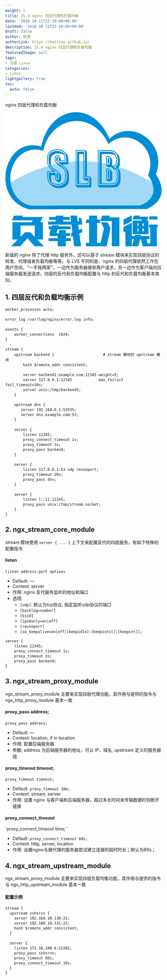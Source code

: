 ```yaml
---
weight: 1
title: 25.4 nginx 四层代理和负载均衡
date: '2018-10-11T22:10:00+08:00'
lastmod: '2018-10-11T22:10:00+08:00'
draft: false
author: 宋涛
authorLink: https://hotttao.github.io/
description: 25.4 nginx 四层代理和负载均衡
featuredImage: null
tags:
- 马哥 Linux
categories:
- Linux
lightgallery: true
toc:
  auto: false
---
```


nginx 四层代理和负载均衡

![linux-mt](/images/linux_mt/linux_slb.jpg)
<!-- more -->

新版的 nginx 除了代理 http 服务外，还可以基于 stream 模块来实现四层协议的转发、代理或者负载均衡等等。与 LVS 不同的是，nginx 的四层代理依然工作在用户空间，"一手拖两家"，一边作为服务器接收用户请求，另一边作为客户端向后端服务器发送请求。四层的反代和负载均衡配置与 http 的反代和负载均衡基本类似。

## 1. 四层反代和负载均衡示例
```
worker_processes auto;

error_log /var/log/nginx/error.log info;

events {
    worker_connections  1024;
}

stream {
    upstream backend {                      # stream 模块的 upstream 模块
        hash $remote_addr consistent;

        server backend1.example.com:12345 weight=5;
        server 127.0.0.1:12345            max_fails=3 fail_timeout=30s;
        server unix:/tmp/backend3;
    }

    upstream dns {
       server 192.168.0.1:53535;
       server dns.example.com:53;
    }

    server {
        listen 12345;
        proxy_connect_timeout 1s;
        proxy_timeout 3s;
        proxy_pass backend;
    }

    server {
        listen 127.0.0.1:53 udp reuseport;
        proxy_timeout 20s;
        proxy_pass dns;
    }

    server {
        listen [::1]:12345;
        proxy_pass unix:/tmp/stream.socket;
    }
}
```

## 2. ngx_stream_core_module
stream 模块使用 `server { ... }` 上下文来配置反代的四层服务，有如下特殊的配置指令

#### listen
`listen address:port options`
- Default:	—
- Context:	server
- 作用: nginx 反代服务监听的地址和端口
- 选项:
  - `[udp]`: 默认为tcp协议, 指定监听udp协议的端口
  - `[backlog=number]`
  - `[bind]`
  - `[ipv6only=on|off]`
  - `[reuseport]`
  - `[so_keepalive=on|off|[keepidle]:[keepintvl]:[keepcnt]];`

```
server {
    listen 12345;
    proxy_connect_timeout 1s;
    proxy_timeout 3s;
    proxy_pass backend;
}
```

## 3. ngx_stream_proxy_module
ngx_stream_proxy_module 主要来实现四层代理功能，其作用与提供的指令与 ngx_http_proxy_module 基本一致

#### proxy_pass address;
`proxy_pass address;`
- Default:	—
- Context:	location, if in location
- 作用: 配置后端服务器
- 参数: address 为后端服务器的地址，可以 IP，域名, upstream 定义的服务器组

#### proxy_timeout timeout;
`proxy_timeout timeout;`
- Default: `proxy_timeout 10m;`
- Context:	stream, server
- 作用: 设置 nginx 与客户端和后端服务器，超过多长时间未传输数据时则断开链接

#### proxy_connect_timeout
`proxy_connect_timeout time;``
- Default: `proxy_connect_timeout 60s;`
- Context:	http, server, location
- 作用: 设置nginx与被代理的服务器尝试建立连接的超时时长；默认为60s；

## 4. ngx_stream_upstream_module
ngx_stream_proxy_module 主要来实现四层负载均衡功能，其作用与提供的指令与 ngx_http_upstream_module 基本一致

#### 配置示例
```
stream {
  upstream sshsrvs {
    server 192.168.10.130:22;
    server 192.168.10.131:22;
    hash $remote_addr consistent;
  }

  server {
    listen 172.16.100.6:22202;
    proxy_pass sshsrvs;
    proxy_timeout 60s;
    proxy_connect_timeout 10s;
  }
}
```
